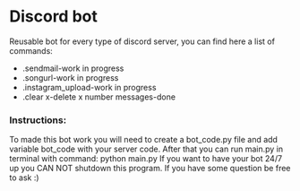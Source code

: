 
# Discord bot
Reusable bot for every type of discord server,
you can find here a list of commands:

* .sendmail-work in progress
* .songurl-work in progress
* .instagram_upload-work in progress
* .clear x-delete x number messages-done

### Instructions:
To made this bot work you will need to create a 
bot_code.py file and add variable bot_code with your server code.
After that you can run main.py in terminal with command:
                  python main.py
If you want to have your bot 24/7 up you CAN NOT shutdown this program.
If you have some question be free to ask :)
